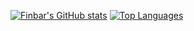 [![Finbar's GitHub stats](https://github-readme-stats.vercel.app/api?username=OneAndonlyFinbar&theme=dark)](https://github.com/anuraghazra/github-readme-stats)
[![Top Languages](https://github-readme-stats.vercel.app/api/top-langs/?username=OneAndonlyFinbar&theme=dark)](https://github.com/anuraghazra/github-readme-stats)
